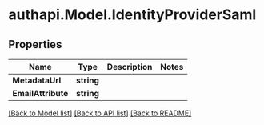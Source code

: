 # authapi.Model.IdentityProviderSaml

## Properties

Name | Type | Description | Notes
------------ | ------------- | ------------- | -------------
**MetadataUrl** | **string** |  | 
**EmailAttribute** | **string** |  | 

[[Back to Model list]](../README.md#documentation-for-models) [[Back to API list]](../README.md#documentation-for-api-endpoints) [[Back to README]](../README.md)

